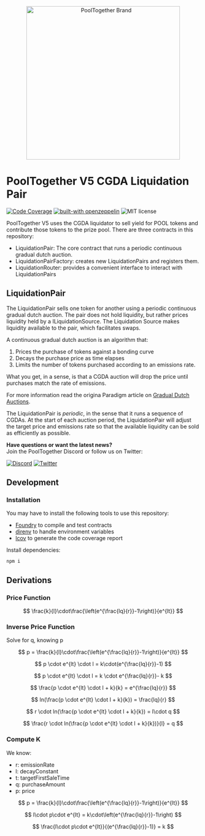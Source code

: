 <p align="center">
  <a href="https://github.com/pooltogether/pooltogether--brand-assets">
    <img src="https://github.com/pooltogether/pooltogether--brand-assets/blob/977e03604c49c63314450b5d432fe57d34747c66/logo/pooltogether-logo--purple-gradient.png?raw=true" alt="PoolTogether Brand" style="max-width:100%;" width="400">
  </a>
</p>

# PoolTogether V5 CGDA Liquidation Pair

[![Code Coverage](https://github.com/generationsoftware/pt-v5-cgda-liquidator/actions/workflows/coverage.yml/badge.svg)](https://github.com/generationsoftware/pt-v5-cgda-liquidator/actions/workflows/coverage.yml)
[![built-with openzeppelin](https://img.shields.io/badge/built%20with-OpenZeppelin-3677FF)](https://docs.openzeppelin.com/)
![MIT license](https://img.shields.io/badge/license-MIT-blue)

PoolTogether V5 uses the CGDA liquidator to sell yield for POOL tokens and contribute those tokens to the prize pool. There are three contracts in this repository:

- LiquidationPair: The core contract that runs a periodic continuous gradual dutch auction.
- LiquidationPairFactory: creates new LiquidationPairs and registers them.
- LiquidationRouter: provides a convenient interface to interact with LiquidationPairs

## LiquidationPair

The LiquidationPair sells one token for another using a periodic continuous gradual dutch auction.  The pair does not hold liquidity, but rather prices liquidity held by a ILiquidationSource.  The Liquidation Source makes liquidity available to the pair, which facilitates swaps.

A continuous gradual dutch auction is an algorithm that:

1. Prices the purchase of tokens against a bonding curve
2. Decays the purchase price as time elapses
3. Limits the number of tokens purchased according to an emissions rate.

What you get, in a sense, is that a CGDA auction will drop the price until purchases match the rate of emissions.

For more information read the origina Paradigm article on [Gradual Dutch Auctions](https://www.paradigm.xyz/2022/04/gda).

The LiquidationPair is *periodic*, in the sense that it runs a sequence of CGDAs. At the start of each auction period, the LiquidationPair will adjust the target price and emissions rate so that the available liquidity can be sold as efficiently as possible.

<strong>Have questions or want the latest news?</strong>
<br/>Join the PoolTogether Discord or follow us on Twitter:

[![Discord](https://badgen.net/badge/icon/discord?icon=discord&label)](https://pooltogether.com/discord)
[![Twitter](https://badgen.net/badge/icon/twitter?icon=twitter&label)](https://twitter.com/PoolTogether_)

## Development

### Installation

You may have to install the following tools to use this repository:

- [Foundry](https://github.com/foundry-rs/foundry) to compile and test contracts
- [direnv](https://direnv.net/) to handle environment variables
- [lcov](https://github.com/linux-test-project/lcov) to generate the code coverage report

Install dependencies:

```
npm i
```


## Derivations

### Price Function

$$ \frac{k}{l}\cdot\frac{\left(e^{\frac{lq}{r}}-1\right)}{e^{lt}} $$

### Inverse Price Function

Solve for q, knowing p

$$ p = \frac{k}{l}\cdot\frac{\left(e^{\frac{lq}{r}}-1\right)}{e^{lt}} $$

$$ p \cdot e^{lt} \cdot l = k\cdot(e^{\frac{lq}{r}}-1) $$

$$ p \cdot e^{lt} \cdot l = k \cdot e^{\frac{lq}{r}}- k $$

$$ \frac{p \cdot e^{lt} \cdot l + k}{k} = e^{\frac{lq}{r}} $$

$$ ln(\frac{p \cdot e^{lt} \cdot l + k}{k}) = \frac{lq}{r} $$

$$ r \cdot ln(\frac{p \cdot e^{lt} \cdot l + k}{k}) = l\cdot q $$

$$ \frac{r \cdot ln(\frac{p \cdot e^{lt} \cdot l + k}{k})}{l} = q $$

### Compute K

We know:

- r: emissionRate
- l: decayConstant
- t: targetFirstSaleTime
- q: purchaseAmount
- p: price

$$ p = \frac{k}{l}\cdot\frac{\left(e^{\frac{lq}{r}}-1\right)}{e^{lt}} $$

$$ l\cdot p\cdot e^{lt} = k\cdot\left(e^{\frac{lq}{r}}-1\right) $$

$$ \frac{l\cdot p\cdot e^{lt}}{(e^{\frac{lq}{r}}-1)} = k $$

